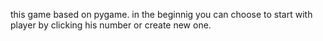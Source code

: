 this game based on pygame.
in the beginnig you can choose to start with player by clicking his number or create new one.
